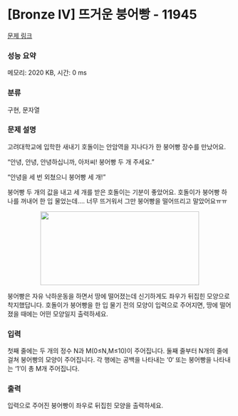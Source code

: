 # [Bronze IV] 뜨거운 붕어빵 - 11945 

[문제 링크](https://www.acmicpc.net/problem/11945) 

### 성능 요약

메모리: 2020 KB, 시간: 0 ms

### 분류

구현, 문자열

### 문제 설명

<p style="user-select: auto;">고려대학교에 입학한 새내기 호돌이는 안암역을 지나다가 한 붕어빵 장수를 만났어요.</p>

<p style="user-select: auto;">“안녕, 안녕, 안녕하십니까, 아저씨! 붕어빵 두 개 주세요.”</p>

<p style="user-select: auto;">“안녕을 세 번 외쳤으니 붕어빵 세 개!”</p>

<p style="user-select: auto;">붕어빵 두 개의 값을 내고 세 개를 받은 호돌이는 기분이 좋았어요. 호돌이가 붕어빵 하나를 꺼내어 한 입 물었는데…. 너무 뜨거워서 그만 붕어빵을 떨어뜨리고 말았어요ㅠㅠ</p>

<p style="text-align: center; user-select: auto;"><img alt="" src="https://onlinejudgeimages.s3-ap-northeast-1.amazonaws.com/problem/11945/1.png" style="height: 166px; width: 356px; user-select: auto;"></p>

<p style="user-select: auto;">붕어빵은 자유 낙하운동을 하면서 땅에 떨어졌는데 신기하게도 좌우가 뒤집힌 모양으로 착지했답니다. 호돌이가 붕어빵을 한 입 물기 전의 모양이 입력으로 주어지면, 땅에 떨어졌을 때에는 어떤 모양일지 출력하세요.</p>

### 입력 

 <p style="user-select: auto;">첫째 줄에는 두 개의 정수 N과 M(0≤N,M≤10)이 주어집니다. 둘째 줄부터 N개의 줄에 걸쳐 붕어빵의 모양이 주어집니다. 각 행에는 공백을 나타내는 ‘0‘ 또는 붕어빵을 나타내는 ‘1’이 총 M개 주어집니다. </p>

### 출력 

 <p style="user-select: auto;">입력으로 주어진 붕어빵이 좌우로 뒤집힌 모양을 출력하세요.</p>

